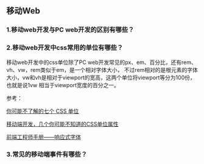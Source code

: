 ## 移动Web
### 1.移动web开发与PC web开发的区别有哪些？
 
### 2.移动web开发中css常用的单位有哪些？
移动web开发中的css单位除了PC web开发常见的px、em、百分比，还有rem、vh、vw，rem类似于em，是一个相对字体大小，
不过rem相对的是根元素的字体大小，vw和vh是相对于viewport的宽高，这两个单位将viewport等分为100份，也就是说1vw
相当于viewport宽度的百分之一。

参考：

[你可能不了解的七个 CSS 单位](http://web.jobbole.com/82490/)

[移动端开发，几个你可能不知道的CSS单位属性](http://www.itnose.net/detail/6299244.html)

[前端工程师手册——响应式字体](https://leohxj.gitbooks.io/front-end-database/user-interface/responsive-fonts.html)


### 3.常见的移动端事件有哪些？


